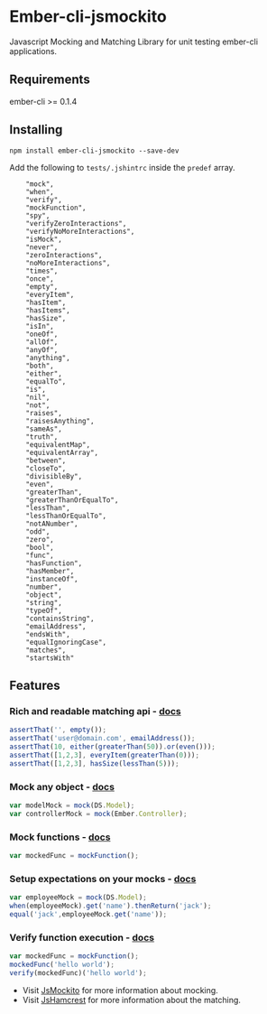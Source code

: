 # Ember-cli-jsmockito

Javascript Mocking and Matching Library for unit testing ember-cli applications.

## Requirements 

ember-cli >= 0.1.4

## Installing
```
npm install ember-cli-jsmockito --save-dev
```

Add the following to `tests/.jshintrc` inside the `predef` array.

```
    "mock",
    "when",
    "verify",
    "mockFunction",
    "spy",
    "verifyZeroInteractions",
    "verifyNoMoreInteractions",
    "isMock",
    "never",
    "zeroInteractions",
    "noMoreInteractions",
    "times",
    "once",
    "empty",
    "everyItem",
    "hasItem",
    "hasItems",
    "hasSize",
    "isIn",
    "oneOf",
    "allOf",
    "anyOf",
    "anything",
    "both",
    "either",
    "equalTo",
    "is",
    "nil",
    "not",
    "raises",
    "raisesAnything",
    "sameAs",
    "truth",
    "equivalentMap",
    "equivalentArray",
    "between",
    "closeTo",
    "divisibleBy",
    "even",
    "greaterThan",
    "greaterThanOrEqualTo",
    "lessThan",
    "lessThanOrEqualTo",
    "notANumber",
    "odd",
    "zero",
    "bool",
    "func",
    "hasFunction",
    "hasMember",
    "instanceOf",
    "number",
    "object",
    "string",
    "typeOf",
    "containsString",
    "emailAddress",
    "endsWith",
    "equalIgnoringCase",
    "matches",
    "startsWith"
  ```

## Features

### Rich and readable matching api - [docs](http://danielmartins.ninja/jshamcrest/modules/matchers.html)
```javascript
assertThat('', empty());
assertThat('user@domain.com', emailAddress());
assertThat(10, either(greaterThan(50)).or(even()));
assertThat([1,2,3], everyItem(greaterThan(0)));
assertThat([1,2,3], hasSize(lessThan(5)));
```

### Mock any object - [docs](http://jsmockito.org/api/1.0.4/symbols/JsMockito.html#.mock)
```javascript
var modelMock = mock(DS.Model);
var controllerMock = mock(Ember.Controller);
```
### Mock functions - [docs](http://jsmockito.org/api/1.0.4/symbols/JsMockito.html#.mockFunction)
```javascript
var mockedFunc = mockFunction();
```
### Setup expectations on your mocks - [docs](http://jsmockito.org/api/1.0.4/symbols/JsMockito.html#.when)
```javascript
var employeeMock = mock(DS.Model);
when(employeeMock).get('name').thenReturn('jack');
equal('jack',employeeMock.get('name'));
```

### Verify function execution - [docs](http://jsmockito.org/api/1.0.4/symbols/JsMockito.html#.verify)
```javascript
var mockedFunc = mockFunction();
mockedFunc('hello world');
verify(mockedFunc)('hello world');
```

* Visit [JsMockito](http://jsmockito.org/api/1.0.4/) for more information about mocking.
* Visit [JsHamcrest](http://danielmartins.ninja/jshamcrest) for more information about the matching.
